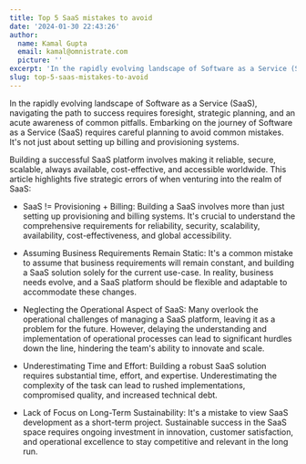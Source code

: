 ```yaml
---
title: Top 5 SaaS mistakes to avoid
date: '2024-01-30 22:43:26'
author:
  name: Kamal Gupta
  email: kamal@omnistrate.com
  picture: ''
excerpt: 'In the rapidly evolving landscape of Software as a Service (SaaS), navigating the path to success requires foresight, strategic planning, and an acute awareness of common pitfalls.'
slug: top-5-saas-mistakes-to-avoid
---
```


In the rapidly evolving landscape of Software as a Service (SaaS), navigating the path to success requires foresight, strategic planning, and an acute awareness of common pitfalls. Embarking on the journey of Software as a Service (SaaS) requires careful planning to avoid common mistakes. It's not just about setting up billing and provisioning systems.

Building a successful SaaS platform involves making it reliable, secure, scalable, always available, cost-effective, and accessible worldwide. This article highlights five strategic errors of when venturing into the realm of SaaS:

- SaaS != Provisioning + Billing: Building a SaaS involves more than just setting up provisioning and billing systems. It's crucial to understand the comprehensive requirements for reliability, security, scalability, availability, cost-effectiveness, and global accessibility.

- Assuming Business Requirements Remain Static: It's a common mistake to assume that business requirements will remain constant, and building a SaaS solution solely for the current use-case. In reality, business needs evolve, and a SaaS platform should be flexible and adaptable to accommodate these changes.

- Neglecting the Operational Aspect of SaaS: Many overlook the operational challenges of managing a SaaS platform, leaving it as a problem for the future. However, delaying the understanding and implementation of operational processes can lead to significant hurdles down the line, hindering the team's ability to innovate and scale.

- Underestimating Time and Effort: Building a robust SaaS solution requires substantial time, effort, and expertise. Underestimating the complexity of the task can lead to rushed implementations, compromised quality, and increased technical debt.

- Lack of Focus on Long-Term Sustainability: It's a mistake to view SaaS development as a short-term project. Sustainable success in the SaaS space requires ongoing investment in innovation, customer satisfaction, and operational excellence to stay competitive and relevant in the long run.
